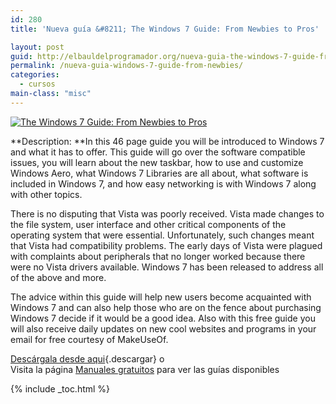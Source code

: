 ```yaml
---
id: 280
title: 'Nueva guía &#8211; The Windows 7 Guide: From Newbies to Pros'

layout: post
guid: http://elbauldelprogramador.org/nueva-guia-the-windows-7-guide-from-newbies-to-pros/
permalink: /nueva-guia-windows-7-guide-from-newbies/
categories:
  - cursos
main-class: "misc"
---
```

[![ The Windows 7 Guide: From Newbies to Pros][1]][2]  


**Description: **In this 46 page guide you will be introduced to Windows 7 and what it has to offer. This guide will go over the software compatible issues, you will learn about the new taskbar, how to use and customize Windows Aero, what Windows 7 Libraries are all about, what software is included in Windows 7, and how easy networking is with Windows 7 along with other topics.

There is no disputing that Vista was poorly received. Vista made changes to the file system, user interface and other critical components of the operating system that were essential. Unfortunately, such changes meant that Vista had compatibility problems. The early days of Vista were plagued with complaints about peripherals that no longer worked because there were no Vista drivers available. Windows 7 has been released to address all of the above and more.

The advice within this guide will help new users become acquainted with Windows 7 and can also help those who are on the fence about purchasing Windows 7 decide if it would be a good idea. Also with this free guide you will also receive daily updates on new cool websites and programs in your email for free courtesy of MakeUseOf.

[Descárgala desde aqui][2]{.descargar} o  
Visita la página [Manuales gratuitos][3] para ver las guías disponibles



 [1]:  http://img.tradepub.com/free/w_make13/assets/img/w_make13c.gif " The Windows 7 Guide: From Newbies to Pros"
 [2]: http://elbauldelprogramador.tradepub.com/c/pubRD.mpl?sr=oc&_t=oc:&pc=w_make13/prgm.cgi
 [3]: http://bashyc.blogspot.com/p/guias-gratuitas.html

{% include _toc.html %}
